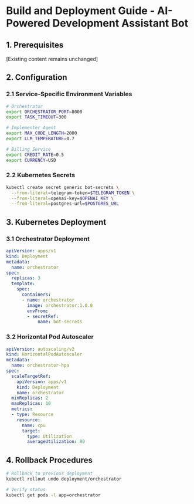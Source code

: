 # Build and Deployment Guide - AI-Powered Development Assistant Bot

## 1. Prerequisites
[Existing content remains unchanged]

## 2. Configuration
### 2.1 Service-Specific Environment Variables
```bash
# Orchestrator
export ORCHESTRATOR_PORT=8000
export TASK_TIMEOUT=300

# Implementer Agent
export MAX_CODE_LENGTH=2000
export LLM_TEMPERATURE=0.7

# Billing Service
export CREDIT_RATE=0.5
export CURRENCY=USD
```

### 2.2 Kubernetes Secrets
```bash
kubectl create secret generic bot-secrets \
  --from-literal=telegram-token=$TELEGRAM_TOKEN \
  --from-literal=openai-key=$OPENAI_KEY \
  --from-literal=postgres-url=$POSTGRES_URL
```

## 3. Kubernetes Deployment
### 3.1 Orchestrator Deployment
```yaml
apiVersion: apps/v1
kind: Deployment
metadata:
  name: orchestrator
spec:
  replicas: 3
  template:
    spec:
      containers:
      - name: orchestrator
        image: orchestrator:1.0.0
        envFrom:
        - secretRef:
            name: bot-secrets
```

### 3.2 Horizontal Pod Autoscaler
```yaml
apiVersion: autoscaling/v2
kind: HorizontalPodAutoscaler
metadata:
  name: orchestrator-hpa
spec:
  scaleTargetRef:
    apiVersion: apps/v1
    kind: Deployment
    name: orchestrator
  minReplicas: 2
  maxReplicas: 10
  metrics:
  - type: Resource
    resource:
      name: cpu
      target:
        type: Utilization
        averageUtilization: 80
```

## 4. Rollback Procedures
```bash
# Rollback to previous deployment
kubectl rollout undo deployment/orchestrator

# Verify status
kubectl get pods -l app=orchestrator